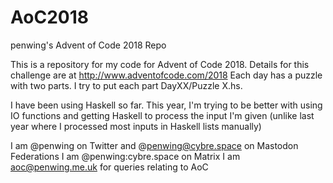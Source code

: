 # AoC2018
penwing's Advent of Code 2018 Repo

This is a repository for my code for Advent of Code 2018. Details for this challenge are at http://www.adventofcode.com/2018
Each day has a puzzle with two parts. I try to put each part DayXX/Puzzle X.hs. 

I have been using Haskell so far. This year, I'm trying to be better with using IO functions and getting Haskell to process the input I'm given (unlike last year where I processed most inputs in Haskell lists manually)

I am @penwing on Twitter and @penwing@cybre.space on Mastodon Federations
I am @penwing:cybre.space on Matrix
I am aoc@penwing.me.uk for queries relating to AoC
